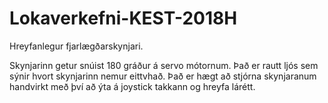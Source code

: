 # Lokaverkefni-KEST-2018H
Hreyfanlegur fjarlægðarskynjari.

Skynjarinn getur snúist 180 gráður á servo mótornum.
Það er rautt ljós sem sýnir hvort skynjarinn nemur eittvhað.
Það er hægt að stjórna skynjaranum handvirkt með því að ýta á joystick takkann og hreyfa lárétt.
